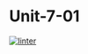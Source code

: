 # Unit-7-01
[![linter](https://github.com/Nathan-Karafotias/Unit-7-01/workflows/linter/badge.svg)](https://github.com/marketplace/actions/super-linter)
